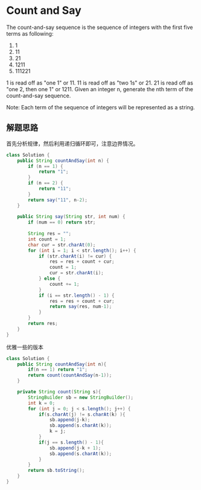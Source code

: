 # Count and Say

The count-and-say sequence is the sequence of integers with the first five terms as following:

1. 1
2. 11
3. 21
4. 1211
5. 111221

1 is read off as "one 1" or 11.
11 is read off as "two 1s" or 21.
21 is read off as "one 2, then one 1" or 1211.
Given an integer n, generate the nth term of the count-and-say sequence.

Note: Each term of the sequence of integers will be represented as a string.

## 解题思路

首先分析规律，然后利用递归循环即可，注意边界情况。

```Java
class Solution {
    public String countAndSay(int n) {
        if (n == 1) {
            return "1";
        }
        if (n == 2) {
            return "11";
        }
        return say("11", n-2);
    }
    
    public String say(String str, int num) {
        if (num == 0) return str;
        
        String res = "";
        int count = 1;
        char cur = str.charAt(0);
        for (int i = 1; i < str.length(); i++) {
            if (str.charAt(i) != cur) {
                res = res + count + cur;
                count = 1;
                cur = str.charAt(i);
            } else {
                count += 1;
            }
            if (i == str.length() - 1) {
                res = res + count + cur;
                return say(res, num-1);
            }
        }
        return res;
    }
}
```
优雅一些的版本
```Java
class Solution {
    public String countAndSay(int n){
        if(n == 1) return "1";
        return count(countAndSay(n-1));
    }

    private String count(String s){
        StringBuilder sb = new StringBuilder();
        int k = 0;
        for (int j = 0; j < s.length(); j++) {
            if(s.charAt(j) != s.charAt(k) ){
                sb.append(j-k);
                sb.append(s.charAt(k));
                k = j;
            }
            if(j == s.length() - 1){
                sb.append(j-k + 1);
                sb.append(s.charAt(k));
            }
        }
        return sb.toString();
    }
}
```